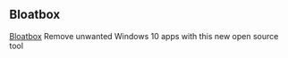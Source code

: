 ## Bloatbox
[Bloatbox](https://www.bleepingcomputer.com/news/microsoft/remove-unwanted-windows-10-apps-with-this-new-open-source-tool/) Remove unwanted Windows 10 apps with this new open source tool
